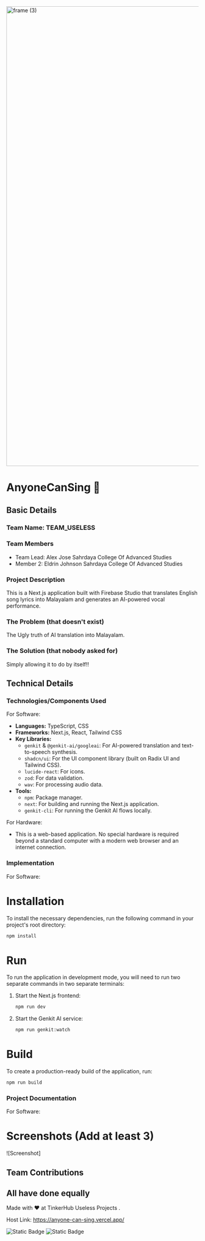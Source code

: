 <img width="3188" height="1202" alt="frame (3)" src="https://github.com/user-attachments/assets/517ad8e9-ad22-457d-9538-a9e62d137cd7" />


#
# AnyoneCanSing 🎯


## Basic Details
### Team Name: TEAM_USELESS


### Team Members
- Team Lead: Alex Jose Sahrdaya College Of Advanced Studies
- Member 2: Eldrin Johnson Sahrdaya College Of Advanced Studies

### Project Description
This is a Next.js application built with Firebase Studio that translates English song lyrics into Malayalam and generates an AI-powered vocal performance.

### The Problem (that doesn't exist)
The Ugly truth of AI translation into Malayalam.

### The Solution (that nobody asked for)
Simply allowing it to do by itself!!

## Technical Details
### Technologies/Components Used
For Software:
- **Languages:** TypeScript, CSS
- **Frameworks:** Next.js, React, Tailwind CSS
- **Key Libraries:**
  - `genkit` & `@genkit-ai/googleai`: For AI-powered translation and text-to-speech synthesis.
  - `shadcn/ui`: For the UI component library (built on Radix UI and Tailwind CSS).
  - `lucide-react`: For icons.
  - `zod`: For data validation.
  - `wav`: For processing audio data.
- **Tools:**
  - `npm`: Package manager.
  - `next`: For building and running the Next.js application.
  - `genkit-cli`: For running the Genkit AI flows locally.

For Hardware:
- This is a web-based application. No special hardware is required beyond a standard computer with a modern web browser and an internet connection.

### Implementation
For Software:
# Installation
To install the necessary dependencies, run the following command in your project's root directory:
```bash
npm install
```

# Run
To run the application in development mode, you will need to run two separate commands in two separate terminals:

1.  Start the Next.js frontend:
    ```bash
    npm run dev
    ```
2.  Start the Genkit AI service:
    ```bash
    npm run genkit:watch
    ```

# Build
To create a production-ready build of the application, run:
```bash
npm run build
```

### Project Documentation
For Software:

# Screenshots (Add at least 3)


![Screenshot]


## Team Contributions
All have done equally
---
Made with ❤️ at TinkerHub Useless Projects .

Host Link:  https://anyone-can-sing.vercel.app/


![Static Badge](https://img.shields.io/badge/TinkerHub-24?color=%23000000&link=https%3A%2F%2Fwww.tinkerhub.org%2F)
![Static Badge](https://img.shields.io/badge/UselessProjects--25-25?link=https%3A%2F%2Fwww.tinkerhub.org%2Fevents%2FQ2Q1TQKX6Q%2FUseless%2520Projects)



